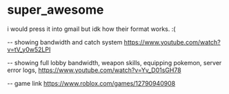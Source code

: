 # super_awesome



i would press it into gmail but idk how their format works. :(

-- showing bandwidth and catch system
https://www.youtube.com/watch?v=tV_y0w52LPI 

-- showing full lobby bandwidth, weapon skills, equipping pokemon, server error logs,
https://www.youtube.com/watch?v=Yv_D01sGH78

-- game link
https://www.roblox.com/games/12790940908

